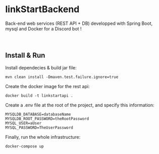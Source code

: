 # linkStartBackend
Back-end web services (REST API + DB) developped with Spring Boot, mysql and Docker for a Discord bot !  
<br>
<br>
## Install & Run
Install dependecies & build jar file:  
```
mvn clean install -Dmaven.test.failure.ignore=true
```
  
  
Create the docker image for the rest api:  
```
docker build -t linkstartapi .
```
  
  
Create a .env file at the root of the project, and specify this information:
```
MYSQLDB_DATABASE=databaseName
MYSQLDB_ROOT_PASSWORD=theRootPassword
MYSQL_USER=aUser
MYSQL_PASSWORD=TheUserPassword
```
  
  
Finally, run the whole infrastructure:  
```
docker-compose up
```
